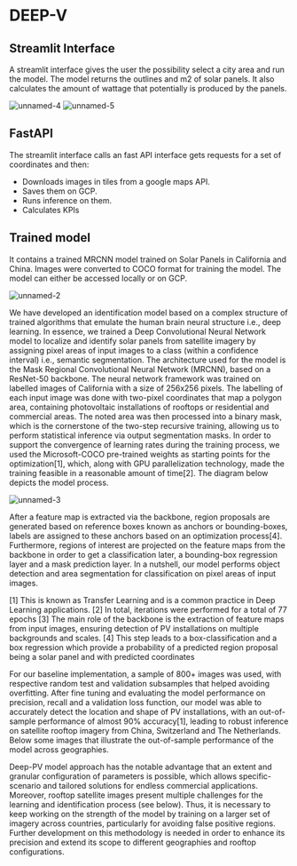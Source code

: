 # DEEP-V
## Streamlit Interface
A streamlit interface gives the user the possibility select a city area and run the model.
The model returns the outlines and m2 of solar panels.
It also calculates the amount of wattage that potentially is produced by the panels. 

![unnamed-4](https://user-images.githubusercontent.com/34649640/228357652-b57acfd6-ee2e-4811-a181-ff1ab5f39a84.png)
![unnamed-5](https://user-images.githubusercontent.com/34649640/228357637-9c218122-a832-4c51-b711-bfcfc1784aed.png)


## FastAPI
The streamlit interface calls an fast API interface gets requests for a set of coordinates and then:
- Downloads images in tiles from a google maps API.
- Saves them on GCP.
- Runs inference on them.
- Calculates KPIs

## Trained model
It contains a trained MRCNN model trained on Solar Panels in California and China. 
Images were converted to COCO format for training the model.
The model can either be accessed locally or on GCP. 

![unnamed-2](https://user-images.githubusercontent.com/34649640/228357665-2ab8d87b-a116-4771-975e-fe636cbe070f.png)


We have developed an identification model based on a complex structure of trained algorithms that emulate the human brain neural structure i.e., deep learning. In essence, we trained a Deep Convolutional Neural Network model to localize and identify solar panels from satellite imagery by assigning pixel areas of input images to a class (within a confidence interval) i.e., semantic segmentation. The architecture used for the model is the Mask Regional Convolutional Neural Network (MRCNN), based on a ResNet-50 backbone. The neural network framework was trained on labelled images of California with a size of 256x256 pixels. The labelling of each input image was done with two-pixel coordinates that map a polygon area, containing photovoltaic installations of rooftops or residential and commercial areas. The noted area was then processed into a binary mask, which is the cornerstone of the two-step recursive training, allowing us to perform statistical inference via output segmentation masks. In order to support the convergence of learning rates during the training process, we used the Microsoft-COCO pre-trained weights as starting points for the optimization[1], which, along with GPU parallelization technology, made the training feasible in a reasonable amount of time[2]. The diagram below depicts the model process.

![unnamed-3](https://user-images.githubusercontent.com/34649640/228357658-1724f680-1a64-4cae-9b3c-e060f3143c3f.png)

After a feature map is extracted via the backbone, region proposals are generated based on reference boxes known as anchors or bounding-boxes, labels are assigned to these anchors based on an optimization process[4]. Furthermore, regions of interest are projected on the feature maps from the backbone in order to get a classification later, a bounding-box regression layer and a mask prediction layer. In a nutshell, our model performs object detection and area segmentation for classification on pixel areas of input images. 

[1] This is known as Transfer Learning and is a common practice in Deep Learning applications.
[2] In total, iterations were performed for a total of 77 epochs 
[3] The main role of the backbone is the extraction of feature maps from input images, ensuring detection of PV installations on multiple backgrounds and scales.
[4] This step leads to a box-classification and a box regression which provide a probability of a predicted region proposal being a solar panel and with predicted coordinates


For our baseline implementation, a sample of 800+ images was used, with respective random test and validation subsamples that helped  avoiding overfitting. After fine tuning and evaluating the model performance on precision, recall and a validation loss function, our model was able to accurately detect the location and shape of PV installations, with an out-of-sample performance of almost 90% accuracy[1], leading to robust inference on satellite rooftop imagery from China, Switzerland and The Netherlands. Below some images that illustrate the out-of-sample performance of the model across geographies. 

Deep-PV model approach has the notable advantage that an extent and granular configuration of parameters is possible, which allows specific-scenario and tailored solutions for endless commercial applications. Moreover, rooftop satellite images present multiple challenges for the learning and identification process (see below). Thus, it is necessary to keep working on the strength of the model by training on a larger set of imagery across countries, particularly for avoiding false positive regions. Further development on this methodology is needed in order to enhance its precision and extend its scope to different geographies and rooftop configurations.


